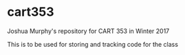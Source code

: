 # cart353
Joshua Murphy's repository for CART 353 in Winter 2017

This is to be used for storing and tracking code for the class
